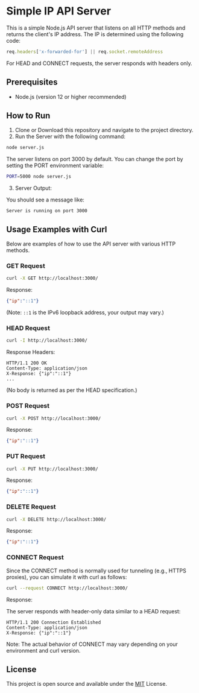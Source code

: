 # Simple IP API Server

This is a simple Node.js API server that listens on all HTTP methods and returns the client's IP address. The IP is determined using the following code:

```js
req.headers['x-forwarded-for'] || req.socket.remoteAddress
```

For HEAD and CONNECT requests, the server responds with headers only.

## Prerequisites
- Node.js (version 12 or higher recommended)

## How to Run
1. Clone or Download this repository and navigate to the project directory.
2. Run the Server with the following command:

```bash
node server.js
```
The server listens on port 3000 by default. You can change the port by setting the PORT environment variable:
```bash
PORT=5000 node server.js
```
3. Server Output:

You should see a message like:
```
Server is running on port 3000
```

## Usage Examples with Curl
Below are examples of how to use the API server with various HTTP methods.

### GET Request
```bash
curl -X GET http://localhost:3000/
```
Response:
```json
{"ip":"::1"}
```
(Note: `::1` is the IPv6 loopback address, your output may vary.)

### HEAD Request
```bash
curl -I http://localhost:3000/
```
Response Headers:

```
HTTP/1.1 200 OK
Content-Type: application/json
X-Response: {"ip":"::1"}
...
```
(No body is returned as per the HEAD specification.)

### POST Request
```bash
curl -X POST http://localhost:3000/
```
Response:
```json
{"ip":"::1"}
```
### PUT Request
```bash
curl -X PUT http://localhost:3000/
```
Response:
```json
{"ip":"::1"}
```
### DELETE Request
```bash
curl -X DELETE http://localhost:3000/
```
Response:
```json
{"ip":"::1"}
```
### CONNECT Request
Since the CONNECT method is normally used for tunneling (e.g., HTTPS proxies), you can simulate it with curl as follows:

```bash
curl --request CONNECT http://localhost:3000/
```
Response:

The server responds with header-only data similar to a HEAD request:
```
HTTP/1.1 200 Connection Established
Content-Type: application/json
X-Response: {"ip":"::1"}
```
Note: The actual behavior of CONNECT may vary depending on your environment and curl version.

## License
This project is open source and available under the [MIT](LICENSE) License.